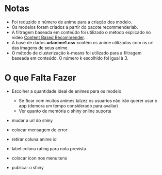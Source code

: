 # Notas

- Foi reduzido o número de anime para a criação dos modelo.
- Os modelos foram criados a partir do pacote recommenderlab.
- A filtragem baseada em conteúdo foi utilizado o método explicado no video [Content Based Recommender](https://www.youtube.com/watch?v=YMZmLx-AUvY&list=LL&index=4).
- A base de dados **urlanime1.csv** contém os anime utilizados com os url das imagens de seus anime.
- O método de clusterização k-means foi utilizado para a filtragem baseada em conteúdo. O número k escolhido foi igual à 3.


# O que Falta Fazer
- Escolher a quantidade ideal de animes para os modelo
  - Se ficar com muitos animes talzez os usuarios não irão querer usar o app (demora um tempo considerado para avaliar)
  - Ver quanto de memória o shiny online suporta
  
- mudar a url do shiny
- colocar mensagem de error
- retirar coluna anime id
- label coluna rating para nota prevista
- colocar icon nos menuitens
- publicar o shiny
